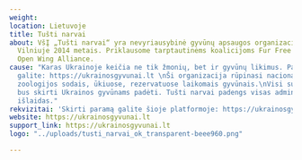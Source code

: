 ```yaml
---
weight: 
location: Lietuvoje
title: Tušti narvai
about: VšĮ „Tušti narvai“ yra nevyriausybinė gyvūnų apsaugos organizacija, įkurta
  Vilniuje 2014 metais. Priklausome tarptautinėms koalicijoms Fur Free Alliance ir
  Open Wing Alliance.
cause: "Karas Ukrainoje keičia ne tik žmonių, bet ir gyvūnų likimus. Padėti jiems
  galite: https://ukrainosgyvunai.lt \nŠi organizacija rūpinasi nacionaliniais parkais,
  zoologijos sodais, ūkiuose, rezervatuose laikomais gyvūnais.\nVisi surinkti pinigai
  bus skirti Ukrainos gyvūnams padėti. Tušti narvai padengs visas administracines
  išlaidas."
rekvizitai: 'Skirti paramą galite šioje platformoje: https://ukrainosgyvunai.lt'
website: https://ukrainosgyvunai.lt
support_link: https://ukrainosgyvunai.lt
logo: "../uploads/tusti_narvai_ok_transparent-beee960.png"

---
```

